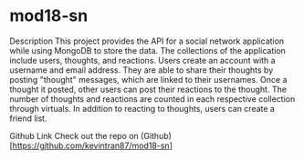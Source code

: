 # mod18-sn

Description
This project provides the API for a social network application while using MongoDB to store the data. The collections of the application include users, thoughts, and reactions. Users create an account with a username and email address. They are able to share their thoughts by posting "thought" messages, which are linked to their usernames. Once a thought it posted, other users can post their reactions to the thought. The number of thoughts and reactions are counted in each respective collection through virtuals. In addition to reacting to thoughts, users can create a friend list.


Github Link
Check out the repo on (Github)[https://github.com/kevintran87/mod18-sn]